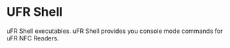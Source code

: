 # UFR Shell

uFR Shell executables. uFR Shell provides you console mode commands for uFR NFC Readers.